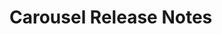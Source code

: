 <!-- Release notes authoring guidelines: http://keepachangelog.com/ -->

# Carousel Release Notes

<!-- ## [Unreleased] -->

<!--## [VERSION] - [RELEASE_DATE]-->
